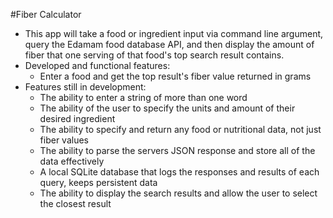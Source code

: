 #Fiber Calculator 
- This app will take a food or ingredient input via command line argument, 
query the Edamam food database API, and then 
display the amount of fiber that one serving 
of that food's top search result contains. 
- Developed and functional features:
	- Enter a food and get the top result's fiber value returned in grams
- Features still in development: 
	- The ability to enter a string of more than one word 
	- The ability of the user to specify the units and amount of their desired ingredient 
	- The ability to specify and return any food or nutritional data, not just fiber values 
	- The ability to parse the servers JSON response and store all of the data effectively  
	- A local SQLite database that logs the responses and results of each query, keeps persistent data
	- The ability to display the search results and allow the user to select the closest result
